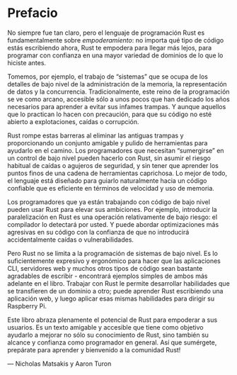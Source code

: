 # Prefacio

No siempre fue tan claro, pero el lenguaje de programación Rust es 
fundamentalmente sobre *empoderamiento*: no importa qué tipo de código estás 
escribiendo ahora, Rust te empodera para llegar más lejos, para programar con 
confianza en una mayor variedad de dominios de lo que lo hiciste antes.

Tomemos, por ejemplo, el trabajo de “sistemas” que se ocupa de los detalles de 
bajo nivel de la administración de la memoria, la representación de datos y la 
concurrencia. Tradicionalmente, este reino de la programación se ve como arcano,
accesible sólo a unos pocos que han dedicado los años necesarios para aprender 
a evitar sus infames trampas. Y aunque aquellos que lo practican lo hacen con 
precaución, para que su código no esté abierto a explotaciones, caídas 
o corrupción.

Rust rompe estas barreras al eliminar las antiguas trampas y proporcionando un 
conjunto amigable y pulido de herramientas para ayudarlo en el camino. 
Los programadores que necesitan “sumergirse” en un control de bajo nivel pueden 
hacerlo con Rust, sin asumir el riesgo habitual de caídas o agujeros de 
seguridad, y sin tener que aprender los puntos finos de una cadena de 
herramientas caprichosa. Lo mejor de todo, el lenguaje está diseñado para 
guiarlo naturalmente hacia un código confiable que es eficiente en términos 
de velocidad y uso de memoria.

Los programadores que ya están trabajando con código de bajo nivel pueden usar
Rust para elevar sus ambiciones. Por ejemplo, introducir la paralelización en
Rust es una operación relativamente de bajo riesgo: el compilador lo detectará
por usted. Y puede abordar optimizaciones más agresivas en su código con la
confianza de que no introducirá accidentalmente caídas o vulnerabilidades.

Pero Rust no se limita a la programación de sistemas de bajo nivel. Es lo
suficientemente expresivo y ergonómico para hacer que las aplicaciones CLI,
servidores web y muchos otros tipos de código sean bastante agradables de
escribir - encontrará ejemplos simples de ambos más adelante en el libro.
Trabajar con Rust le permite desarrollar habilidades que se transfieren de un
dominio a otro; puede aprender Rust escribiendo una aplicación web, y luego
aplicar esas mismas habilidades para dirigir su Raspberry Pi.

Este libro abraza plenamente el potencial de Rust para empoderar a sus usuarios.
Es un texto amigable y accesible que tiene como objetivo ayudarlo a mejorar no
sólo su conocimiento de Rust, sino también su alcance y confianza como
programador en general. Así que sumérgete, prepárate para aprender y bienvenido
a la comunidad Rust!

— Nicholas Matsakis y Aaron Turon
